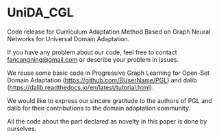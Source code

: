 # UniDA_CGL
Code release for Curriculum Adaptation Method Based on Graph Neural Networks for Universal Domain Adaptation.

If you have any problem about our code, feel free to contact fancangning@gmail.com or describe your problem in issues.

We reuse some basic code in Progressive Graph Learning for Open-Set Domain Adaptation (https://github.com/BUserName/PGL) and dalib (https://dalib.readthedocs.io/en/latest/tutorial.html).

We would like to express our sincere gratitude to the authors of PGL and dalib for their contributions to the domain adaptation community.

All the code about the part declared as novelty in this paper is done by ourselves.
